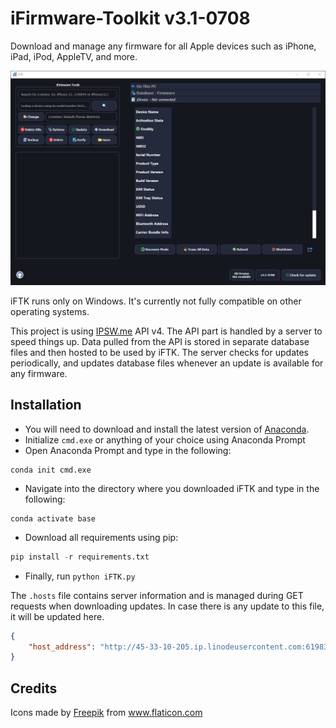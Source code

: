 # iFirmware-Toolkit v3.1-0708
Download and manage any firmware for all Apple devices such as iPhone, iPad, iPod, AppleTV, and more.

<img src=".\\UI/Main-UI.png" alt="logo" width="700" hieght="700"/>

iFTK runs only on Windows. It's currently not fully compatible on other operating systems.

This project is using [IPSW.me](https://ipsw.me) API v4. The API part is handled by a server to speed things up. Data pulled from the API is stored in separate database files and then hosted to be used by iFTK. The server checks for updates periodically, and updates database files whenever an update is available for any firmware. 

## Installation

- You will need to download and install the latest version of [Anaconda](https://www.anaconda.com/).
- Initialize `cmd.exe` or anything of your choice using Anaconda Prompt
- Open Anaconda Prompt and type in the following:
```
conda init cmd.exe
```
- Navigate into the directory where you downloaded iFTK and type in the following:
```batch
conda activate base
```
- Download all requirements using pip:
```python
pip install -r requirements.txt
```
- Finally, run `python iFTK.py` 

The `.hosts` file contains server information and is managed during GET requests when downloading updates. In case there is any update to this file,
it will be updated here.

```json
{
    "host_address": "http://45-33-10-205.ip.linodeusercontent.com:61983"
}
```
## Credits

<div>Icons made by <a href="https://www.freepik.com" title="Freepik">Freepik</a> from <a href="https://www.flaticon.com/" title="Flaticon">www.flaticon.com</a></div>
